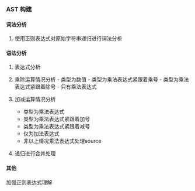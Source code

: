 

### AST 构建

#### 词法分析

1. 使用正则表达式对原始字符串递归进行词法分析

#### 语法分析

1. 表达式分析

  1. 乘除运算情况分析
    - 类型为数值
    - 类型为乘法表达式紧跟着乘号
    - 类型为乘法表达式紧跟着除号
    - 只有乘法表达式

 1. 加减运算情况分析
    - 类型为乘法表达式
    - 类型为乘法表达式紧跟着加号
    - 类型为乘法表达式紧跟着减号
    - 仅为加法表达式
    - 非以上情况乘法表达式处理source

2. 递归进行合并处理

#### 其他
加强正则表达式理解